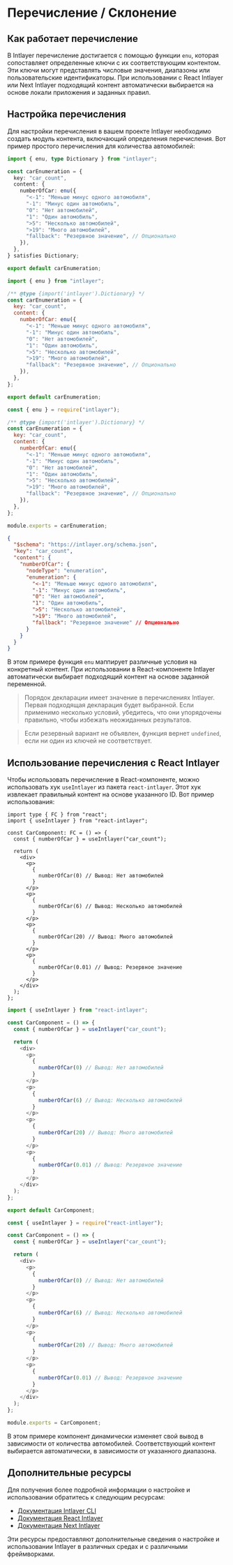 # Перечисление / Склонение

## Как работает перечисление

В Intlayer перечисление достигается с помощью функции `enu`, которая сопоставляет определенные ключи с их соответствующим контентом. Эти ключи могут представлять числовые значения, диапазоны или пользовательские идентификаторы. При использовании с React Intlayer или Next Intlayer подходящий контент автоматически выбирается на основе локали приложения и заданных правил.

## Настройка перечисления

Для настройки перечисления в вашем проекте Intlayer необходимо создать модуль контента, включающий определения перечисления. Вот пример простого перечисления для количества автомобилей:

```typescript fileName="**/*.content.ts" contentDeclarationFormat="typescript"
import { enu, type Dictionary } from "intlayer";

const carEnumeration = {
  key: "car_count",
  content: {
    numberOfCar: enu({
      "<-1": "Меньше минус одного автомобиля",
      "-1": "Минус один автомобиль",
      "0": "Нет автомобилей",
      "1": "Один автомобиль",
      ">5": "Несколько автомобилей",
      ">19": "Много автомобилей",
      "fallback": "Резервное значение", // Опционально
    }),
  },
} satisfies Dictionary;

export default carEnumeration;
```

```javascript fileName="**/*.content.mjs" contentDeclarationFormat="esm"
import { enu } from "intlayer";

/** @type {import('intlayer').Dictionary} */
const carEnumeration = {
  key: "car_count",
  content: {
    numberOfCar: enu({
      "<-1": "Меньше минус одного автомобиля",
      "-1": "Минус один автомобиль",
      "0": "Нет автомобилей",
      "1": "Один автомобиль",
      ">5": "Несколько автомобилей",
      ">19": "Много автомобилей",
      "fallback": "Резервное значение", // Опционально
    }),
  },
};

export default carEnumeration;
```

```javascript fileName="**/*.content.cjs" contentDeclarationFormat="commonjs"
const { enu } = require("intlayer");

/** @type {import('intlayer').Dictionary} */
const carEnumeration = {
  key: "car_count",
  content: {
    numberOfCar: enu({
      "<-1": "Меньше минус одного автомобиля",
      "-1": "Минус один автомобиль",
      "0": "Нет автомобилей",
      "1": "Один автомобиль",
      ">5": "Несколько автомобилей",
      ">19": "Много автомобилей",
      "fallback": "Резервное значение", // Опционально
    }),
  },
};

module.exports = carEnumeration;
```

```json fileName="**/*.content.json" contentDeclarationFormat="json"
{
  "$schema": "https://intlayer.org/schema.json",
  "key": "car_count",
  "content": {
    "numberOfCar": {
      "nodeType": "enumeration",
      "enumeration": {
        "<-1": "Меньше минус одного автомобиля",
        "-1": "Минус один автомобиль",
        "0": "Нет автомобилей",
        "1": "Один автомобиль",
        ">5": "Несколько автомобилей",
        ">19": "Много автомобилей",
        "fallback": "Резервное значение" // Опционально
      }
    }
  }
}
```

В этом примере функция `enu` маппирует различные условия на конкретный контент. При использовании в React-компоненте Intlayer автоматически выбирает подходящий контент на основе заданной переменной.

> Порядок декларации имеет значение в перечислениях Intlayer. Первая подходящая декларация будет выбранной. Если применимо несколько условий, убедитесь, что они упорядочены правильно, чтобы избежать неожиданных результатов.

> Если резервный вариант не объявлен, функция вернет `undefined`, если ни один из ключей не соответствует.

## Использование перечисления с React Intlayer

Чтобы использовать перечисление в React-компоненте, можно использовать хук `useIntlayer` из пакета `react-intlayer`. Этот хук извлекает правильный контент на основе указанного ID. Вот пример использования:

```tsx fileName="**/*.tsx" codeFormat="typescript"
import type { FC } from "react";
import { useIntlayer } from "react-intlayer";

const CarComponent: FC = () => {
  const { numberOfCar } = useIntlayer("car_count");

  return (
    <div>
      <p>
        {
          numberOfCar(0) // Вывод: Нет автомобилей
        }
      </p>
      <p>
        {
          numberOfCar(6) // Вывод: Несколько автомобилей
        }
      </p>
      <p>
        {
          numberOfCar(20) // Вывод: Много автомобилей
        }
      </p>
      <p>
        {
          numberOfCar(0.01) // Вывод: Резервное значение
        }
      </p>
    </div>
  );
};
```

```javascript fileName="**/*.mjx" codeFormat="esm"
import { useIntlayer } from "react-intlayer";

const CarComponent = () => {
  const { numberOfCar } = useIntlayer("car_count");

  return (
    <div>
      <p>
        {
          numberOfCar(0) // Вывод: Нет автомобилей
        }
      </p>
      <p>
        {
          numberOfCar(6) // Вывод: Несколько автомобилей
        }
      </p>
      <p>
        {
          numberOfCar(20) // Вывод: Много автомобилей
        }
      </p>
      <p>
        {
          numberOfCar(0.01) // Вывод: Резервное значение
        }
      </p>
    </div>
  );
};

export default CarComponent;
```

```javascript fileName="**/*.cjs" codeFormat="commonjs"
const { useIntlayer } = require("react-intlayer");

const CarComponent = () => {
  const { numberOfCar } = useIntlayer("car_count");

  return (
    <div>
      <p>
        {
          numberOfCar(0) // Вывод: Нет автомобилей
        }
      </p>
      <p>
        {
          numberOfCar(6) // Вывод: Несколько автомобилей
        }
      </p>
      <p>
        {
          numberOfCar(20) // Вывод: Много автомобилей
        }
      </p>
      <p>
        {
          numberOfCar(0.01) // Вывод: Резервное значение
        }
      </p>
    </div>
  );
};

module.exports = CarComponent;
```

В этом примере компонент динамически изменяет свой вывод в зависимости от количества автомобилей. Соответствующий контент выбирается автоматически, в зависимости от указанного диапазона.

## Дополнительные ресурсы

Для получения более подробной информации о настройке и использовании обратитесь к следующим ресурсам:

- [Документация Intlayer CLI](https://github.com/aymericzip/intlayer/blob/main/docs/ru/intlayer_cli.md)
- [Документация React Intlayer](https://github.com/aymericzip/intlayer/blob/main/docs/ru/intlayer_with_create_react_app.md)
- [Документация Next Intlayer](https://github.com/aymericzip/intlayer/blob/main/docs/ru/intlayer_with_nextjs_15.md)

Эти ресурсы предоставляют дополнительные сведения о настройке и использовании Intlayer в различных средах и с различными фреймворками.
